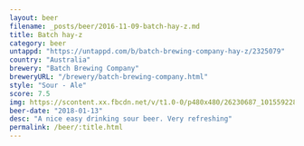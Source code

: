 ```yaml
---
layout: beer
filename: _posts/beer/2016-11-09-batch-hay-z.md
title: Batch hay-z
category: beer
untappd: "https://untappd.com/b/batch-brewing-company-hay-z/2325079"
country: "Australia"
brewery: "Batch Brewing Company"
breweryURL: "/brewery/batch-brewing-company.html"
style: "Sour - Ale"
score: 7.5
img: https://scontent.xx.fbcdn.net/v/t1.0-0/p480x480/26230687_10155922807543745_3972930625843090613_n.jpg?_nc_cat=100&_nc_ht=scontent.xx&oh=a17b9eacc021fcd650fe8417df9dfd27&oe=5C871596
beer-date: "2018-01-13"
desc: "A nice easy drinking sour beer. Very refreshing"
permalink: /beer/:title.html
---
```

